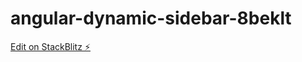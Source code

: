 # angular-dynamic-sidebar-8beklt

[Edit on StackBlitz ⚡️](https://stackblitz.com/edit/angular-dynamic-sidebar-dhklqt)